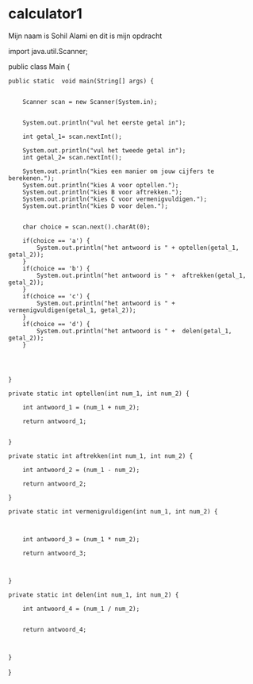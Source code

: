 # calculator1

Mijn naam is Sohil Alami en dit is mijn opdracht

import java.util.Scanner;

public class Main {

    public static  void main(String[] args) {


        Scanner scan = new Scanner(System.in);


        System.out.println("vul het eerste getal in");

        int getal_1= scan.nextInt();

        System.out.println("vul het tweede getal in");
        int getal_2= scan.nextInt();

        System.out.println("kies een manier om jouw cijfers te berekenen.");
        System.out.println("kies A voor optellen.");
        System.out.println("kies B voor aftrekken.");
        System.out.println("kies C voor vermenigvuldigen.");
        System.out.println("kies D voor delen.");


        char choice = scan.next().charAt(0);

        if(choice == 'a') {
            System.out.println("het antwoord is " + optellen(getal_1, getal_2));
        }
        if(choice == 'b') {
            System.out.println("het antwoord is " +  aftrekken(getal_1, getal_2));
        }
        if(choice == 'c') {
            System.out.println("het antwoord is " +  vermenigvuldigen(getal_1, getal_2));
        }
        if(choice == 'd') {
            System.out.println("het antwoord is " +  delen(getal_1, getal_2));
        }




    }

    private static int optellen(int num_1, int num_2) {

        int antwoord_1 = (num_1 + num_2);

        return antwoord_1;


    }

    private static int aftrekken(int num_1, int num_2) {

        int antwoord_2 = (num_1 - num_2);

        return antwoord_2;

    }

    private static int vermenigvuldigen(int num_1, int num_2) {



        int antwoord_3 = (num_1 * num_2);

        return antwoord_3;



    }

    private static int delen(int num_1, int num_2) {

        int antwoord_4 = (num_1 / num_2);


        return antwoord_4;



    }
}
